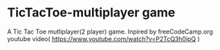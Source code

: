 # TicTacToe-multiplayer game
A Tic Tac Toe mutliplayer(2 player) game. Inpired by freeCodeCamp.org youtube video( https://www.youtube.com/watch?v=P2TcQ3h0ipQ )
